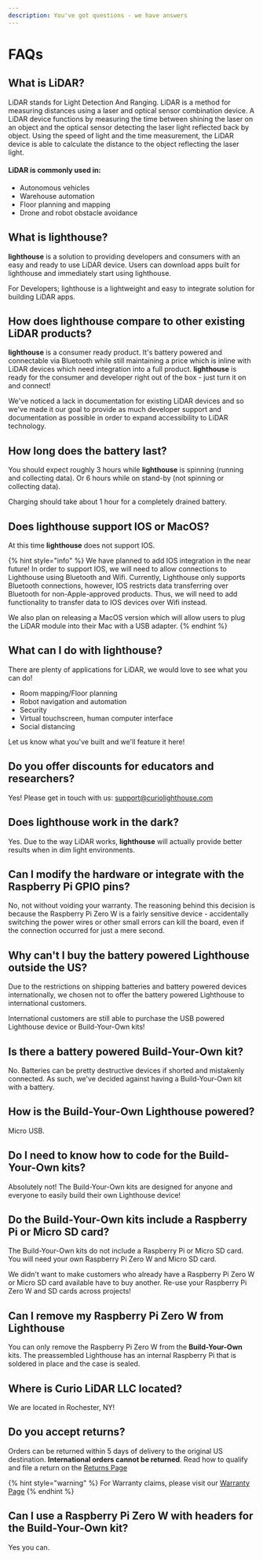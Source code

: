 ```yaml
---
description: You've got questions - we have answers
---
```


# FAQs

## What is LiDAR?

LiDAR stands for Light Detection And Ranging.  LiDAR is a method for measuring distances using a laser and optical sensor combination device.  A LiDAR device functions by measuring the time between shining the laser on an object and the optical sensor detecting the laser light reflected back by object.  Using the speed of light and the time measurement, the LiDAR device is able to calculate the distance to the object reflecting the laser light.

#### LiDAR is commonly used in:

* Autonomous vehicles
* Warehouse automation
* Floor planning and mapping
* Drone and robot obstacle avoidance 

## What is lighthouse?

**lighthouse** is a solution to providing developers and consumers with an easy and ready to use LiDAR device.  Users can download apps built for lighthouse and immediately start using lighthouse.  

For Developers; lighthouse is a lightweight and easy to integrate solution for building LiDAR apps. 

## How does lighthouse compare to other existing LiDAR products?

**lighthouse** is a consumer ready product.  It's battery powered and connectable via Bluetooth while still maintaining a price which is inline with LiDAR devices which need integration into a full product.  **lighthouse** is ready for the consumer and developer right out of the box - just turn it on and connect!

We've noticed a lack in documentation for existing LiDAR devices and so we've made it our goal to provide as much developer support and documentation as possible in order to expand accessibility to LiDAR technology.

## How long does the battery last?

You should expect roughly 3 hours while **lighthouse** is spinning \(running and collecting data\).  Or 6 hours while on stand-by \(not spinning or collecting data\).

Charging should take about 1 hour for a completely drained battery.

## Does lighthouse support IOS or MacOS?

At this time **lighthouse** does not support IOS.

{% hint style="info" %}
We have planned to add IOS integration in the near future!  In order to support IOS, we will need to allow connections to Lighthouse using Bluetooth and Wifi.  Currently, Lighthouse only supports Bluetooth connections, however, IOS restricts data transferring over Bluetooth for non-Apple-approved products.  Thus, we will need to add functionality to transfer data to IOS devices over Wifi instead.

We also plan on releasing a MacOS version which will allow users to plug the LiDAR module into their Mac with a USB adapter.
{% endhint %}

## What can I do with lighthouse?

There are plenty of applications for LiDAR, we would love to see what you can do!

* Room mapping/Floor planning
* Robot navigation and automation
* Security
* Virtual touchscreen, human computer interface
* Social distancing

Let us know what you've built and we'll feature it here!

## Do you offer discounts for educators and researchers?

Yes!  Please get in touch with us: support@curiolighthouse.com

## Does lighthouse work in the dark?

Yes.  Due to the way LiDAR works, **lighthouse** will actually provide better results when in dim light environments.

## Can I modify the hardware or integrate with the Raspberry Pi GPIO pins?

No, not without voiding your warranty.  The reasoning behind this decision is because the Raspberry Pi Zero W is a fairly sensitive device - accidentally switching the power wires or other small errors can kill the board, even if the connection occurred for just a mere second.  

## Why can't I buy the battery powered Lighthouse outside the US?

Due to the restrictions on shipping batteries and battery powered devices internationally, we chosen not to offer the battery powered Lighthouse to international customers.  

International customers are still able to purchase the USB powered Lighthouse device or Build-Your-Own kits!

## Is there a battery powered Build-Your-Own kit?

No.  Batteries can be pretty destructive devices if shorted and mistakenly connected.  As such, we've decided against having a Build-Your-Own kit with a battery. 

## How is the Build-Your-Own Lighthouse powered?

Micro USB.

## Do I need to know how to code for the Build-Your-Own kits?

Absolutely not!  The Build-Your-Own kits are designed for anyone and everyone to easily build their own Lighthouse device!

## Do the Build-Your-Own kits include a Raspberry Pi or Micro SD card?

The Build-Your-Own kits do not include a Raspberry Pi or Micro SD card.  You will need your own Raspberry Pi Zero W and Micro SD card.  

We didn't want to make customers who already have a Raspberry Pi Zero W or Micro SD card available have to buy another.  Re-use your Raspberry Pi Zero W and SD cards across projects!

## Can I remove my Raspberry Pi Zero W from Lighthouse

You can only remove the Raspberry Pi Zero W from the **Build-Your-Own** kits.  The preassembled Lighthouse has an internal Raspberry Pi that is soldered in place and the case is sealed.

## Where is Curio LiDAR LLC located?

We are located in Rochester, NY!

## Do you accept returns?

Orders can be returned within 5 days of delivery to the original US destination.  **International orders cannot be returned**.  Read how to qualify and file a return on the [Returns Page](returns.md)

{% hint style="warning" %}
For Warranty claims, please visit our [Warranty Page](warranty.md)
{% endhint %}

## Can I use a Raspberry Pi Zero W with headers for the Build-Your-Own kit?

Yes you can.

